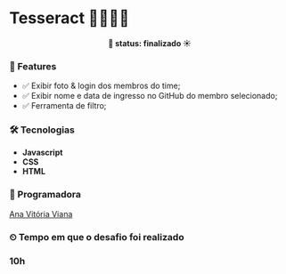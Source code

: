 # Tesseract 👩🏻‍💻🔮

<h4 align="center"> 
	 🚀 status:  finalizado  ☀
</h4>

### 👀 Features 

- ✅ Exibir foto & login dos membros do time;
- ✅ Exibir nome e data de ingresso no GitHub do membro selecionado;
- ✅ Ferramenta de filtro;

### 🛠 Tecnologias

- <b>Javascript</b>
- <b>CSS</b>
- <b>HTML</b>

### 🎈 Programadora
  
  <a href="https://github.com/anvitrola">Ana Vitória Viana</a>

### ⏲ Tempo em que o desafio foi realizado

<h3>10h</h3>
